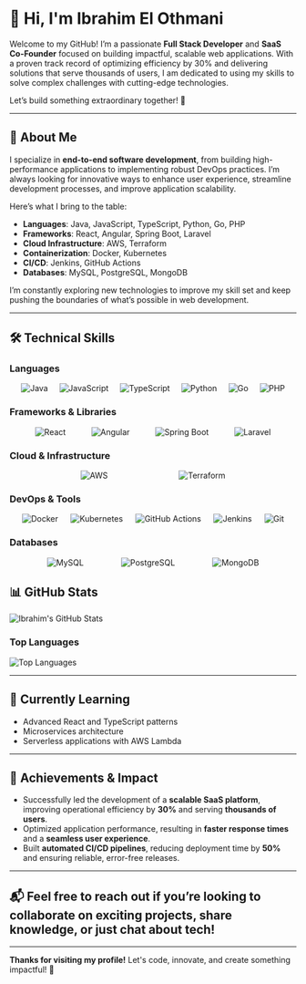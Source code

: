 # 👋 Hi, I'm Ibrahim El Othmani

Welcome to my GitHub! I’m a passionate **Full Stack Developer** and **SaaS Co-Founder** focused on building impactful, scalable web applications. With a proven track record of optimizing efficiency by 30% and delivering solutions that serve thousands of users, I am dedicated to using my skills to solve complex challenges with cutting-edge technologies.

Let’s build something extraordinary together! 🚀

---

## 🚀 About Me

I specialize in **end-to-end software development**, from building high-performance applications to implementing robust DevOps practices. I’m always looking for innovative ways to enhance user experience, streamline development processes, and improve application scalability. 

Here’s what I bring to the table:

- **Languages**: Java, JavaScript, TypeScript, Python, Go, PHP
- **Frameworks**: React, Angular, Spring Boot, Laravel
- **Cloud Infrastructure**: AWS, Terraform
- **Containerization**: Docker, Kubernetes
- **CI/CD**: Jenkins, GitHub Actions
- **Databases**: MySQL, PostgreSQL, MongoDB

I’m constantly exploring new technologies to improve my skill set and keep pushing the boundaries of what’s possible in web development.

---

## 🛠️ Technical Skills

### **Languages**  
<div style="display: flex; justify-content: space-evenly;">
  <img src="https://img.shields.io/badge/Java-007396?logo=java&logoColor=white" alt="Java" style="border: none;"/>
  <img src="https://img.shields.io/badge/JavaScript-F7DF1E?logo=javascript&logoColor=black" alt="JavaScript" style="border: none;"/>
  <img src="https://img.shields.io/badge/TypeScript-3178C6?logo=typescript&logoColor=white" alt="TypeScript" style="border: none;"/>
  <img src="https://img.shields.io/badge/Python-3776AB?logo=python&logoColor=white" alt="Python" style="border: none;"/>
  <img src="https://img.shields.io/badge/Go-00ADD8?logo=go&logoColor=white" alt="Go" style="border: none;"/>
  <img src="https://img.shields.io/badge/PHP-777BB4?logo=php&logoColor=white" alt="PHP" style="border: none;"/>
</div>

### **Frameworks & Libraries**  
<div style="display: flex; justify-content: space-evenly;">
  <img src="https://img.shields.io/badge/React-61DAFB?logo=react&logoColor=black" alt="React" style="border: none;"/>
  <img src="https://img.shields.io/badge/Angular-DD0031?logo=angular&logoColor=white" alt="Angular" style="border: none;"/>
  <img src="https://img.shields.io/badge/Spring_Boot-6DB33F?logo=spring-boot&logoColor=white" alt="Spring Boot" style="border: none;"/>
  <img src="https://img.shields.io/badge/Laravel-EA4335?logo=laravel&logoColor=white" alt="Laravel" style="border: none;"/>
</div>

### **Cloud & Infrastructure**  
<div style="display: flex; justify-content: space-evenly;">
  <img src="https://img.shields.io/badge/AWS-232F3E?logo=amazonaws&logoColor=white" alt="AWS" style="border: none;"/>
  <img src="https://img.shields.io/badge/Terraform-7F3FBF?logo=terraform&logoColor=white" alt="Terraform" style="border: none;"/>
</div>

### **DevOps & Tools**  
<div style="display: flex; justify-content: space-evenly;">
  <img src="https://img.shields.io/badge/Docker-2496ED?logo=docker&logoColor=white" alt="Docker" style="border: none;"/>
  <img src="https://img.shields.io/badge/Kubernetes-326CE5?logo=kubernetes&logoColor=white" alt="Kubernetes" style="border: none;"/>
  <img src="https://img.shields.io/badge/GitHub%20Actions-2088FF?logo=github-actions&logoColor=white" alt="GitHub Actions" style="border: none;"/>
  <img src="https://img.shields.io/badge/Jenkins-D24939?logo=jenkins&logoColor=white" alt="Jenkins" style="border: none;"/>
  <img src="https://img.shields.io/badge/Git-F05032?logo=git&logoColor=white" alt="Git" style="border: none;"/>
</div>

### **Databases**  
<div style="display: flex; justify-content: space-evenly;">
  <img src="https://img.shields.io/badge/MySQL-00758F?logo=mysql&logoColor=white" alt="MySQL" style="border: none;"/>
  <img src="https://img.shields.io/badge/PostgreSQL-4169E1?logo=postgresql&logoColor=white" alt="PostgreSQL" style="border: none;"/>
  <img src="https://img.shields.io/badge/MongoDB-47A248?logo=mongodb&logoColor=white" alt="MongoDB" style="border: none;"/>
</div>


## 📊 GitHub Stats

![Ibrahim's GitHub Stats](https://github-readme-stats.vercel.app/api?username=ibrahimelothmani&show_icons=true&count_private=true&hide=prs&hide_title=true)

### Top Languages

![Top Languages](https://github-readme-stats.vercel.app/api/top-langs/?username=ibrahimelothmani&layout=compact&langs_count=10&hide_title=true)

---

## 🌱 Currently Learning
- Advanced React and TypeScript patterns
- Microservices architecture
- Serverless applications with AWS Lambda

---

## 🎯 Achievements & Impact

- Successfully led the development of a **scalable SaaS platform**, improving operational efficiency by **30%** and serving **thousands of users**.
- Optimized application performance, resulting in **faster response times** and a **seamless user experience**.
- Built **automated CI/CD pipelines**, reducing deployment time by **50%** and ensuring reliable, error-free releases.

---

## 📬 Feel free to reach out if you’re looking to collaborate on exciting projects, share knowledge, or just chat about tech! 

---

**Thanks for visiting my profile!** Let's code, innovate, and create something impactful! 🚀
